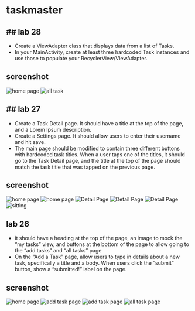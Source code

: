 # taskmaster
## ## lab 28
- Create a ViewAdapter class that displays data from a list of Tasks.
- In your MainActivity, create at least three hardcoded Task instances and use those to populate your RecyclerView/ViewAdapter.
## screenshot
![home page](firstAndroidapplication/app/screenshot/Screenshot_20210831-163849.jpg)
![all task](firstAndroidapplication/app/screenshot/Screenshot_20210831-163856.jpg)

## ## lab 27
- Create a Task Detail page. It should have a title at the top of the page, and a Lorem Ipsum description.
- Create a Settings page. It should allow users to enter their username and hit save.
- The main page should be modified to contain three different buttons with hardcoded task titles. When a user taps one of the titles, it should go to the Task Detail page, and the title at the top of the page should match the task title that was tapped on the previous page.
## screenshot
![home page](firstAndroidapplication/app/screenshot/Screenshot_20210830-164814.jpg)
![home page](firstAndroidapplication/app/screenshot/Screenshot_20210830-164910.jpg)
![Detail Page](firstAndroidapplication/app/screenshot/Screenshot_20210830-164828.jpg)
![Detail Page](firstAndroidapplication/app/screenshot/Screenshot_20210830-164836.jpg)
![Detail Page](firstAndroidapplication/app/screenshot/Screenshot_20210830-164851.jpg)
![sitting](firstAndroidapplication/app/screenshot/Screenshot_20210830-164906.jpg)




## lab 26
- it should have a heading at the top of the page, an image to mock the “my tasks” view, and buttons at the bottom of the page to allow going to the “add tasks” and “all tasks” page
- On the “Add a Task” page, allow users to type in details about a new task, specifically a title and a body. When users click the “submit” button, show a “submitted!” label on the page.
## screenshot
![home page](firstAndroidapplication/app/screenshot/Screenshot_20210829-182116.jpg)
![add task page](firstAndroidapplication/app/screenshot/Screenshot_20210829-182124.jpg)
![add task page](firstAndroidapplication/app/screenshot/Screenshot_20210829-182131.jpg)
![all task page](firstAndroidapplication/app/screenshot/Screenshot_20210829-182138.jpg)
